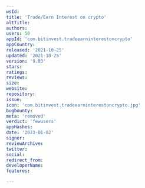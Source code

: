 ```yaml
---
wsId: 
title: 'Trade/Earn Interest on crypto'
altTitle: 
authors: 
users: 50
appId: 'com.bitinvest.tradeearninterestoncrypto'
appCountry: 
released: '2021-10-25'
updated: '2021-10-25'
version: '9.03'
stars: 
ratings: 
reviews: 
size: 
website: 
repository: 
issue: 
icon: 'com.bitinvest.tradeearninterestoncrypto.jpg'
bugbounty: 
meta: 'removed'
verdict: 'fewusers'
appHashes: 
date: '2023-01-02'
signer: 
reviewArchive: 
twitter: 
social: 
redirect_from: 
developerName: 
features: 

---
```


